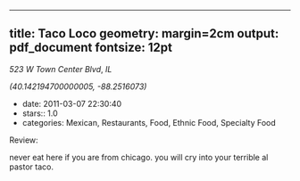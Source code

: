 
---
title: Taco Loco
geometry: margin=2cm
output: pdf_document
fontsize: 12pt
---

_523 W Town Center Blvd_, _IL_

*(40.142194700000005, -88.2516073)*

- date: 2011-03-07 22:30:40
- stars:: 1.0
-  categories: Mexican, Restaurants, Food, Ethnic Food, Specialty Food

Review:

never eat here if you are from chicago.  you will cry into your terrible al pastor taco.

